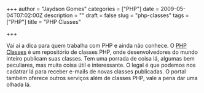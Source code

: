 +++
author = "Jaydson Gomes"
categories = ["PHP"]
date = 2009-05-04T07:02:00Z
description = ""
draft = false
slug = "php-classes"
tags = ["PHP"]
title = "PHP Classes"

+++

Vai aí a dica para quem trabalha com PHP e ainda não conhece.
O [PHP Classes](http://www.phpclasses.org/) é um repositório de classes PHP, onde desenvolvedores do mundo inteiro publicam suas classes.
Tem uma porrada de coisa lá, algumas bem peculiares, mas muita coisa útil e interessante.
O legal é que podemos nos cadatrar lá para receber e-mails de novas classes publicadas.
O portal também oferece outros serviços além de classes PHP, vale a pena dar uma olhada lá.
